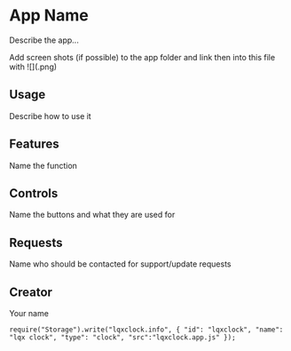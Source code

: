 # App Name

Describe the app...

Add screen shots (if possible) to the app folder and link then into this file with ![](<name>.png)

## Usage

Describe how to use it

## Features

Name the function

## Controls

Name the buttons and what they are used for

## Requests

Name who should be contacted for support/update requests

## Creator

Your name

```
require("Storage").write("lqxclock.info", { "id": "lqxclock", "name": "lqx clock", "type": "clock", "src":"lqxclock.app.js" });
```
